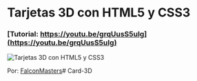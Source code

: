 # Tarjetas 3D con HTML5 y CSS3
### [Tutorial: https://youtu.be/grqUusS5uIg](https://youtu.be/grqUusS5uIg)

![Tarjetas 3D con HTML5 y CSS3](https://github.com/falconmasters/Tarjetas-3D-con-HTML5-y-CSS3/blob/master/Thumb.jpg)

Por: [FalconMasters](http://www.falconmasters.com)# Card-3D
